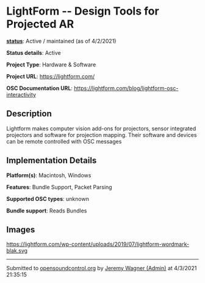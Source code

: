 # LightForm -- Design Tools for Projected AR

**[status](../implementation-status.html)**: Active / maintained (as of 4/2/2021)

**Status details**: 
Active

**Project Type**: Hardware & Software

**Project URL**: <https://lightform.com/>

**OSC Documentation URL**: <https://lightform.com/blog/lightform-osc-interactivity>

## Description

Lightform makes computer vision add-ons for projectors, sensor integrated projectors and software for projection mapping.  Their software and devices can be remote controlled with OSC messages

## Implementation Details

**Platform(s)**: Macintosh, Windows

**Features**: Bundle Support, Packet Parsing

**Supported OSC types**: unknown

**Bundle support**: Reads Bundles

## Images 

<https://lightform.com/wp-content/uploads/2019/07/lightform-wordmark-blak.svg>

---
Submitted to [opensoundcontrol.org](https://opensoundcontrol.org) by [Jeremy Wagner (Admin)](https://lightform.com/) at 4/3/2021 21:35:15
